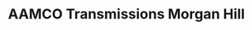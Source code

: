 ---
title: "AAMCO Transmissions Morgan Hill"
url: /morgan-hill/aamco-transmissions-morgan-hill/
shop: Autowerkstatt
---